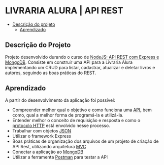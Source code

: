 # LIVRARIA ALURA | API REST

- [Descrição do projeto](#descrição-do-projeto)
  - [Aprendizado](#aprendizado)

## Descrição do Projeto
Projeto desenvolvido durando o curso de [NodeJS: API REST com Express e MongoDB](https://www.alura.com.br/curso-online-nodejs-api-rest-express-mongodb).
Consiste em construir uma API para a Livraria Alura implementando um CRUD para listar, cadastrar, atualizar e deletar livros e autores, seguindo as boas práticas do REST.

## Aprendizado
A partir do desenvolvimento da aplicação foi possível:
* Compreender melhor qual o objetivo e como funciona uma [API](https://developer.mozilla.org/pt-BR/docs/Glossary/API), bem como, qual a melhor forma de programá-la e utilizá-la. 
* Entender melhor o conceito de requisição e resposta e como o [protocolo HTTP](https://developer.mozilla.org/pt-BR/docs/Glossary/HTTP) está envolvido nesse processo.
* Trabalhar com objetos [JSON](https://developer.mozilla.org/pt-BR/docs/Glossary/JSON)
* Utilizar o framework Express
* Boas práticas de organização dos arquivos de um projeto de criação de API Rest, utilizando arquitetura [MVC](https://tableless.com.br/mvc-afinal-e-o-que/)
* Conectar a aplicação ao [MongoDB](https://www.mongodb.com/es/cloud/atlas/register?utm_content=rlsapostreg&utm_source=google&utm_campaign=gs_americas_rlsamultirest_search_brand_dsa_atlas_desktop_rlsa_postreg&utm_term=&utm_medium=cpc_paid_search&utm_ad=&utm_ad_campaign_id=14412646452&adgroup=131761126052&gclid=Cj0KCQjw6_CYBhDjARIsABnuSzpP1Mzztw7uUXEHb9bV6F51ImK2Dt6B06eR4O4qV7s8Sk2LT6J_r9MaAhMdEALw_wcB) 
* Utilizar a ferramenta [Postman](https://www.postman.com/) para testar a API 

